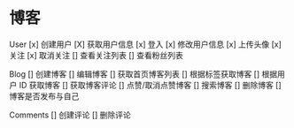 # 博客

User
[x] 创建用户
[X] 获取用户信息
[x] 登入
[x] 修改用户信息
[x] 上传头像
[x] 关注
[x] 取消关注
[] 查看关注列表
[] 查看粉丝列表

Blog
[] 创建博客
[] 编辑博客
[] 获取首页博客列表
[] 根据标签获取博客
[] 根据用户 ID 获取博客
[] 获取博客评论
[] 点赞/取消点赞博客
[] 搜索博客
[] 删除博客
[] 博客是否发布与自己

Comments
[] 创建评论
[] 删除评论
